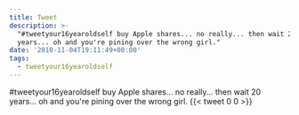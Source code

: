 ```yaml
---
title: Tweet
description: >-
  "#tweetyour16yearoldself buy Apple shares... no really... then wait 20
  years... oh and you're pining over the wrong girl."
date: '2010-11-04T19:11:49+00:00'
tags:
  - tweetyour16yearoldself
---
```

#tweetyour16yearoldself buy Apple shares... no really... then wait 20 years... oh and you're pining over the wrong girl.
      {{< tweet 0 0 >}}
    
